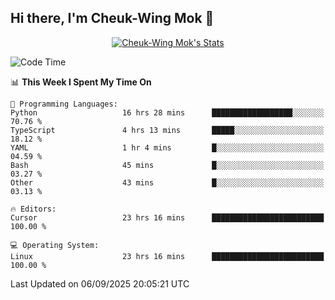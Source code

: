 ## Hi there, I'm Cheuk-Wing Mok 👋

<!--
**mozro0327/mozro0327** is a ✨ _special_ ✨ repository because its `README.md` (this file) appears on your GitHub profile.

Here are some ideas to get you started:

- 🔭 I’m currently working on ...
- 🌱 I’m currently learning ...
- 👯 I’m looking to collaborate on ...
- 🤔 I’m looking for help with ...
- 💬 Ask me about ...
- 📫 How to reach me: ...
- 😄 Pronouns: ...
- ⚡ Fun fact: ...
-->

<p align="center">
  <a href="https://github.com/mozro0327" class="rich-diff-level-one">
    <img src="https://github-readme-stats.vercel.app/api?username=mozro0327&title_color=333&text_color=777" alt="Cheuk-Wing Mok's Stats" >
    <!-- &hide=issues
    <img src="https://github-readme-stats.vercel.app/api?username=mozro0327&hide=issues&title_color=333&text_color=777" alt="Cheuk-Wing Mok's Stats" >
    -->
  </a>
</p>

<!--START_SECTION:waka-->
![Code Time](http://img.shields.io/badge/Code%20Time-3%2C823%20hrs%2017%20mins-blue)

📊 **This Week I Spent My Time On** 

```text
💬 Programming Languages: 
Python                   16 hrs 28 mins      ██████████████████░░░░░░░   70.76 % 
TypeScript               4 hrs 13 mins       █████░░░░░░░░░░░░░░░░░░░░   18.12 % 
YAML                     1 hr 4 mins         █░░░░░░░░░░░░░░░░░░░░░░░░   04.59 % 
Bash                     45 mins             █░░░░░░░░░░░░░░░░░░░░░░░░   03.27 % 
Other                    43 mins             █░░░░░░░░░░░░░░░░░░░░░░░░   03.13 % 

🔥 Editors: 
Cursor                   23 hrs 16 mins      █████████████████████████   100.00 % 

💻 Operating System: 
Linux                    23 hrs 16 mins      █████████████████████████   100.00 % 
```


 Last Updated on 06/09/2025 20:05:21 UTC
<!--END_SECTION:waka-->
